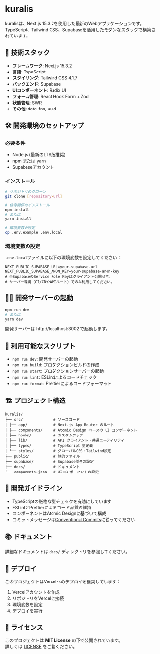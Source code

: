 # kuralis

kuralisは、Next.js 15.3.2を使用した最新のWebアプリケーションです。TypeScript、Tailwind CSS、Supabaseを活用したモダンなスタックで構築されています。

## 🚀 技術スタック

- **フレームワーク**: Next.js 15.3.2
- **言語**: TypeScript
- **スタイリング**: Tailwind CSS 4.1.7
- **バックエンド**: Supabase
- **UIコンポーネント**: Radix UI
- **フォーム管理**: React Hook Form + Zod
- **状態管理**: SWR
- **その他**: date-fns, uuid

## 🛠️ 開発環境のセットアップ

### 必要条件

- Node.js (最新のLTS版推奨)
- npm または yarn
- Supabaseアカウント

### インストール

```bash
# リポジトリのクローン
git clone [repository-url]

# 依存関係のインストール
npm install
# または
yarn install

# 環境変数の設定
cp .env.example .env.local
```

### 環境変数の設定

`.env.local`ファイルに以下の環境変数を設定してください：

```env
NEXT_PUBLIC_SUPABASE_URL=your-supabase-url
NEXT_PUBLIC_SUPABASE_ANON_KEY=your-supabase-anon-key
# ※SupabaseのService Role Keyはクライアント公開せず、
# サーバー環境（CI/CDやAPIルート）でのみ利用してください。
```

## 🏃‍♂️ 開発サーバーの起動

```bash
npm run dev
# または
yarn dev
```

開発サーバーは http://localhost:3002 で起動します。

## 📝 利用可能なスクリプト

- `npm run dev`: 開発サーバーの起動
- `npm run build`: プロダクションビルドの作成
- `npm run start`: プロダクションサーバーの起動
- `npm run lint`: ESLintによるコードチェック
- `npm run format`: Prettierによるコードフォーマット

## 🏗️ プロジェクト構造

```
kuralis/
├── src/              # ソースコード
│ ├── app/            # Next.js App Router のルート
│ ├── components/     # Atomic Design ベースの UI コンポーネント
│ ├── hooks/          # カスタムフック
│ ├── lib/            # API クライアント・共通ユーティリティ
│ ├── types/          # TypeScript 型定義
│ └── styles/         # グローバルCSS・Tailwind設定
├── public/           # 静的ファイル
├── supabase/         # Supabase関連の設定
├── docs/             # ドキュメント
└── components.json   # UIコンポーネントの設定
```

## 🔧 開発ガイドライン

- TypeScriptの厳格な型チェックを有効にしています
- ESLintとPrettierによるコード品質の維持
- コンポーネントはAtomic Designに基づいて構成
- コミットメッセージは[Conventional Commits](https://www.conventionalcommits.org/)に従ってください

## 📚 ドキュメント

詳細なドキュメントは `docs/` ディレクトリを参照してください。

## 🚀 デプロイ

このプロジェクトはVercelへのデプロイを推奨しています：

1. Vercelアカウントを作成
2. リポジトリをVercelに接続
3. 環境変数を設定
4. デプロイを実行

## 📄 ライセンス

このプロジェクトは **MIT License** の下で公開されています。  
詳しくは [LICENSE](./LICENSE) をご覧ください。

